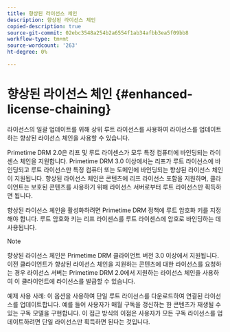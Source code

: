 ```yaml
---
title: 향상된 라이선스 체인
description: 향상된 라이선스 체인
copied-description: true
source-git-commit: 02ebc3548a254b2a6554f1ab34afbb3ea5f09bb8
workflow-type: tm+mt
source-wordcount: '263'
ht-degree: 0%

---
```


# 향상된 라이선스 체인 {#enhanced-license-chaining}

라이선스의 일괄 업데이트를 위해 상위 루트 라이선스를 사용하여 라이선스를 업데이트하는 향상된 라이선스 체인을 사용할 수 있습니다.

Primetime DRM 2.0은 리프 및 루트 라이센스가 모두 특정 컴퓨터에 바인딩되는 라이센스 체인을 지원합니다. Primetime DRM 3.0 이상에서는 리프가 루트 라이선스에 바인딩되고 루트 라이선스만 특정 컴퓨터 또는 도메인에 바인딩되는 향상된 라이선스 체인이 지원됩니다. 향상된 라이선스 체인은 콘텐츠에 리프 라이선스 포함을 지원하며, 클라이언트는 보호된 콘텐츠를 사용하기 위해 라이선스 서버로부터 루트 라이선스만 획득하면 됩니다.

향상된 라이선스 체인을 활성화하려면 Primetime DRM 정책에 루트 암호화 키를 지정해야 합니다. 루트 암호화 키는 리프 라이센스를 루트 라이센스에 암호로 바인딩하는 데 사용됩니다.

>[!NOTE]
>
>향상된 라이선스 체인은 Primetime DRM 클라이언트 버전 3.0 이상에서 지원됩니다. 이전 클라이언트가 향상된 라이선스 체인을 지원하는 콘텐츠에 대한 라이선스를 요청하는 경우 라이선스 서버는 Primetime DRM 2.0에서 지원하는 라이선스 체인을 사용하여 이 클라이언트에 라이선스를 발급할 수 있습니다.

예제 사용 사례: 이 옵션을 사용하여 단일 루트 라이선스를 다운로드하여 연결된 라이선스를 업데이트합니다. 예를 들어 사용자가 매월 구독을 갱신하는 한 콘텐츠가 재생될 수 있는 구독 모델을 구현합니다. 이 접근 방식의 이점은 사용자가 모든 구독 라이선스를 업데이트하려면 단일 라이선스만 획득하면 된다는 것입니다.

